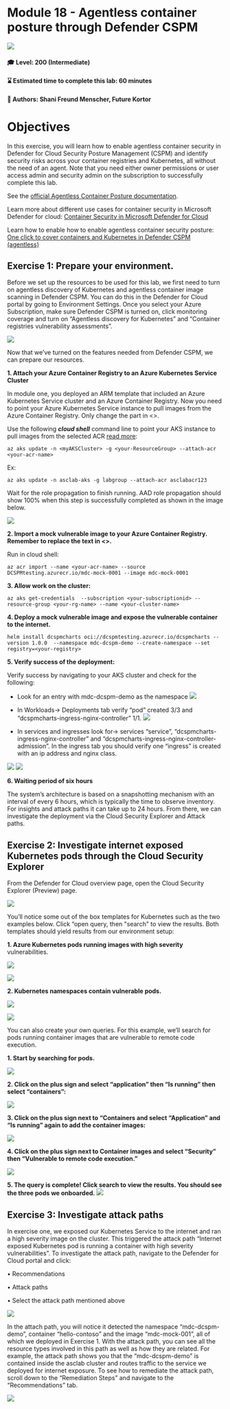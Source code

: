 # **Module 18 - Agentless container posture through Defender CSPM**

<p align="left"><img src="../Images/asc-labs-intermediate.gif?raw=true"></p>

#### 🎓 Level: 200 (Intermediate)
#### ⌛ Estimated time to complete this lab: 60 minutes
#### 💁 Authors: Shani Freund Menscher, Future Kortor  


# **Objectives**
In this exercise, you will learn how to enable agentless container security in Defender for Cloud Security Posture Management (CSPM) and identify security risks across your container registries and Kubernetes, all without the need of an agent. Note that you need either owner permissions or user access admin and security admin on the subscription to successfully complete this lab.

See the [official Agentless Container Posture documentation](https://learn.microsoft.com/en-us/azure/defender-for-cloud/concept-agentless-containers).

Learn more about different use cases for container security in Microsoft Defender for cloud: [Container Security in Microsoft Defender for Cloud](https://techcommunity.microsoft.com/t5/microsoft-defender-for-cloud/container-security-with-microsoft-defender-for-cloud/ba-p/3819956)

Learn how to enable how to enable agentless container security posture: [One click to cover containers and Kubernetes in Defender CSPM (agentless)](https://techcommunity.microsoft.com/t5/microsoft-defender-for-cloud/one-click-to-cover-containers-amp-kubernetes-in-defender-cspm/ba-p/3822435)


## **Exercise 1: Prepare your environment.**

Before we set up the resources to be used for this lab, we first need to turn on agentless discovery of Kubernetes and agentless container image scanning in Defender CSPM. You can do this in the Defender for Cloud portal by going to Environment Settings. Once you select your Azure Subscription, make sure Defender CSPM is turned on, click monitoring coverage and turn on “Agentless discovery for Kubernetes” and “Container registries vulnerability assessments”.

![](../Images/enablecontainersdcspm.png?raw=true)

Now that we’ve turned on the features needed from Defender CSPM, we can prepare our resources. 

**1. Attach your Azure Container Registry to an Azure Kubernetes Service Cluster**
 
 In module one, you deployed an ARM template that included an Azure Kubernetes Service cluster and an Azure Container Registry. Now you need to point your Azure Kubernetes Service instance to pull images from the Azure Container Registry.  Only change the part in <>. 

Use the following ***cloud shell*** command line to point your AKS instance to pull images from the selected ACR [read more](https://learn.microsoft.com/en-us/azure/aks/cluster-container-registry-integration?tabs=azure-cli#configure-acr-integration-for-existing-aks-clusters):

```
az aks update -n <myAKSCluster> -g <your-ResourceGroup> --attach-acr <your-acr-name>
```

Ex: 
```
az aks update -n asclab-aks -g labgroup --attach-acr asclabacr123
```


Wait for the role propagation to finish running. AAD role propagation should show 100% when this step is successfully completed as shown in the image below.

![](../Images/dcspmrolepropagation.png?raw=true)


**2.	Import a mock vulnerable image to your Azure Container Registry. Remember to replace the text in <>.**

Run in cloud shell: 

```
az acr import --name <your-acr-name> --source DCSPMtesting.azurecr.io/mdc-mock-0001 --image mdc-mock-0001 
```


**3.	Allow work on the cluster:**

```
az aks get-credentials  --subscription <your-subscriptionid> --resource-group <your-rg-name> --name <your-cluster-name>
```

**4.	Deploy a mock vulnerable image and expose the vulnerable container to the internet.**

```
helm install dcspmcharts oci://dcspmtesting.azurecr.io/dcspmcharts --version 1.0.0  --namespace mdc-dcspm-demo --create-namespace --set registry=<your-registry>
```

**5.	Verify success of the deployment:**

Verify success by navigating to your AKS cluster and check for the following:

- Look for an entry with mdc-dcspm-demo as the namespace
![](../Images/verifynamespacedeployment.png?raw=true)

- In Workloads-> Deployments tab verify “pod” created 3/3 and “dcspmcharts-ingress-nginx-controller” 1/1.
![](../Images/verifycontainersdeployment.png?raw=true)

- In services and ingresses look for-> services “service”, “dcspmcharts-ingress-nginx-controller” and “dcspmcharts-ingress-nginx-controller-admission”. In the ingress tab you should verify one “ingress” is created with an ip address and nginx class.

![](../Images/verifyservicesdeployment.png?raw=true)
![](../Images/verifyingressdeployment.png?raw=true)
 

**6.	Waiting period of six hours**

The system’s architecture is based on a snapshotting mechanism with an interval of every 6 hours, which is typically the time to observe inventory. For insights and attack paths it can take up to 24 hours. 
From there, we can investigate the deployment via the Cloud Security Explorer and Attack paths.



## **Exercise 2: Investigate internet exposed Kubernetes pods through the Cloud Security Explorer**

From the Defender for Cloud overview page, open the Cloud Security Explorer (Preview) page. 

![](../Images/opencloudsecurityexplorer.png?raw=true)
 
You’ll notice some out of the box templates for Kubernetes such as the two examples below. Click “open query, then "search" to view the results. Both templates should yield results from our environment setup:

**1.	Azure Kubernetes pods running images with high severity** vulnerabilities.

![](../Images/queryrunningpods.png?raw=true)

![](../Images/queryrunningpodsresults.png?raw=true)
 
**2.	Kubernetes namespaces contain vulnerable pods.**

 ![](../Images/vulnerablenamespace.png?raw=true)

 ![](../Images/vulnerablenamespaceresults.png?raw=true)

 
You can also create your own queries. For this example, we’ll search for pods running container images that are vulnerable to remote code execution.

**1.	Start by searching for pods.**

![](../Images/querypods1.png?raw=true)

**2.	Click on the plus sign and select “application” then “Is running” then select “containers”:**

![](../Images/querypods2.png?raw=true)
 
**3.	Click on the plus sign next to “Containers and select “Application” and “Is running” again to add the container images:**

![](../Images/querypods3.png?raw=true)
 
**4.	Click on the plus sign next to Container images and select “Security” then “Vulnerable to remote code execution.”**

![](../Images/querypods4.png?raw=true)
 
**5.	The query is complete! Click search to view the results. You should see the three pods we onboarded.**
![](../Images/querypods5.png?raw=true)



## **Exercise 3: Investigate attack paths**
In exercise one, we exposed our Kubernetes Service to the internet and ran a high severity image on the cluster. This triggered the attack path “Internet exposed Kubernetes pod is running a container with high severity vulnerabilities”. To investigate the attack path, navigate to the Defender for Cloud portal and click:

•	Recommendations

•	Attack paths

•	Select the attack path mentioned above

![](../Images/containersattackpath.png?raw=true)
 
In the attach path, you will notice it detected the namespace “mdc-dcspm-demo”, container “hello-contoso” and the image “mdc-mock-001”, all of which we deployed in Exercise 1. With the attack path, you can see all the resource types involved in this path as well as how they are related. For example, the attack path shows you that the “mdc-dcspm-demo” is contained inside the asclab cluster and routes traffic to the service we deployed for internet exposure.
To see how to remediate the attack path, scroll down to the “Remediation Steps” and navigate to the “Recommendations” tab. 

![](../Images/remediateattackpath.png?raw=true)
